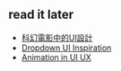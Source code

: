 ## read it later
- [科幻電影中的UI設計](https://wanqu.co/2016-06-07-a-conversation-about-fantasy-user-interfaces-subtraction-com.html?s=social)
- [Dropdown UI Inspiration](https://medium.muz.li/dropdown-ui-inspiration-21b5d1a9f36#.1m7mshmde) 
- [Animation in UI UX](http://www.slideshare.net/chrisdeli94/animation-in-ui-ux)
